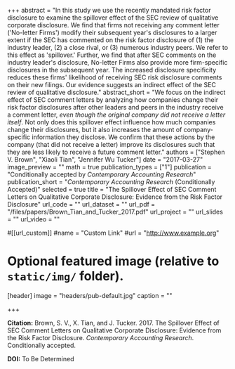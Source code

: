 +++
abstract = "In this study we use the recently mandated risk factor disclosure to examine the spillover effect of the SEC review of qualitative corporate disclosure. We find that firms not receiving any comment letter ('No-letter Firms') modify their subsequent year's disclosures to a larger extent if the SEC has commented on the risk factor disclosure of (1) the industry leader, (2) a close rival, or (3) numerous industry peers. We refer to this effect as 'spillover.' Further, we find that after SEC comments on the industry leader's disclosure, No-letter Firms also provide more firm-specific disclosures in the subsequent year. The increased disclosure specificity reduces these firms' likelihood of receiving SEC risk disclosure comments on their new filings. Our evidence suggests an indirect effect of the SEC review of qualitative disclosure."
abstract_short = "We focus on the indirect effect of SEC comment letters by analyzing how companies change their risk factor disclosures after other leaders and peers in the industry receive a comment letter, *even though the original company did not receive a letter itself*. Not only does this spillover effect influence how much companies change their disclosures, but it also increases the amount of company-specific information they disclose. We confirm that these actions by the company (that did not receive a letter) improve its disclosures such that they are less likely to receive a future comment letter."
authors = ["Stephen V. Brown", "Xiaoli Tian", "Jennifer Wu Tucker"]
date = "2017-03-27"
image_preview = ""
math = true
publication_types = ["1"]
publication = "Conditionally accepted by *Contemporary Accounting Research*"
publication_short = "*Contemporary Accounting Research* (Conditionally Accepted)"
selected = true
title = "The Spillover Effect of SEC Comment Letters on Qualitative Corporate Disclosure: Evidence from the Risk Factor Disclosure"
url_code = ""
url_dataset = ""
url_pdf = "/files/papers/Brown_Tian_and_Tucker_2017.pdf"
url_project = ""
url_slides = ""
url_video = ""

#[[url_custom]]
#name = "Custom Link"
#url = "http://www.example.org"

# Optional featured image (relative to `static/img/` folder).
[header]
image = "headers/pub-default.jpg"
caption = ""

+++

**Citation:** Brown, S. V., X. Tian, and J. Tucker. 2017. The Spillover Effect of SEC Comment Letters on Qualitative Corporate Disclosure: Evidence from the Risk Factor Disclosure. *Contemporary Accounting Research*. Conditionally accepted.

**DOI:** To Be Determined
